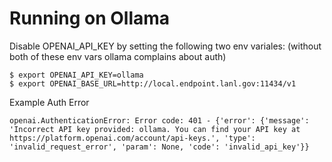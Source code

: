 # Running on Ollama

Disable OPENAI_API_KEY by setting the following two env variales:
(without both of these env vars ollama complains about auth)

```
$ export OPENAI_API_KEY=ollama
$ export OPENAI_BASE_URL=http://local.endpoint.lanl.gov:11434/v1
```

Example Auth Error

```
openai.AuthenticationError: Error code: 401 - {'error': {'message': 'Incorrect API key provided: ollama. You can find your API key at https://platform.openai.com/account/api-keys.', 'type': 'invalid_request_error', 'param': None, 'code': 'invalid_api_key'}}
```
